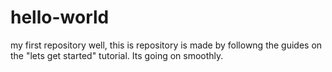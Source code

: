 # hello-world
my first repository
well, this is repository is made by followng the guides on the "lets get started" tutorial.
Its going on smoothly.
